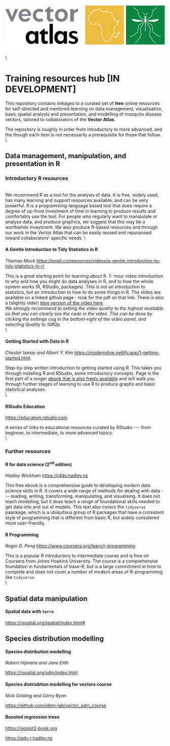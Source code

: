 [![Vector Atlas](images/vector-atlas-logo.png)](https://vectoratlas.icipe.org)

\
\

# Training resources hub [IN DEVELOPMENT]

This repository contains linkages to a curated set of **free** online resources for self-directed and mentored learning on data management, visualisation, basic spatial analysis and presentation, and modelling of mosquito disease vectors, tailored to collaborators of the **Vector Atlas**.

The repository is roughly in order from introductory to more advanced, and the though each item is not necessarily a prerequisite for those that follow.\
  \

## Data management, manipulation, and presentation in R

### Introductory R resources
  \
We recommend R as a tool for the analysis of data. It is free, widely used, has many learning and support resources available, and can be very powerful. R is a programming-language based tool that does require a degree of up-front investment of time in learning to produce results and comfortably use the tool. For people who regularly want to manipulate or analyse data, and produce graphics, we suggest that this may be a worthwhile investment. We also produce R-based resources and through our work in the Vector Atlas that can be easily reused and repurposed toward collaborators' specific needs.  \

#### A Gentle Introduction to Tidy Statistics in R
*Thomas Mock* <https://posit.co/resources/videos/a-gentle-introduction-to-tidy-statistics-in-r/>

This is a great starting point for learning about R. 1--hour video introduction to why and how you might do data analyses in R, and to how the whole system works (R, RStudio, packages). This is *not* an introduction to statistics, but an introduction to how to do some things in R. The slides are available on a linked github page - look for the pdf on that link. There is also a (slightly older) [blog version of the video here](https://themockup.netlify.app/posts/2018-12-10-a-gentle-guide-to-tidy-statistics-in-r/).  
*We strongly recommend to setting the video quality to the highest available so that you can clearly see the code in the video. This can be done by clicking the settings cog in the bottom-right of the video panel, and selecting Quality to 1080p.*  \
  \

#### Getting Started with Data in R
*Chester Ismay and Albert Y. Kim* <https://moderndive.netlify.app/1-getting-started.html>

Step-by-step written introduction to getting started using R. This takes you through installing R and RStudio, some introductory concepts. Page is the first part of a longer [ebook that is also freely available](https://moderndive.netlify.app) and will walk you through further stages of learning to use R to produce graphs and basic statistical analyses. \
  \


#### RStudio Education
<https://education.rstudio.com>

A series of links to educational resources curated by RStudio --- from beginner, to intermediate, to more advanced topics.  \
  \

### Further resources

#### R for data science (2<sup>nd</sup> edition)
*Hadley Wickham* <https://r4ds.hadley.nz>

This free ebook is a comprehensive guide to developing modern data science skills in R. It covers a wide range of methods for dealing with data --- reading, writing, transforming, manipulating, and visualising. It does not teach modelling, but it does teach a range of foundational skills needed to get data into and out of models. This text also covers the `tidyverse` paackage, which is a ubiquitous group of R packages that have a consistent style of programming that is different from basic R, but widely considered more user-friendly.

#### R Programming
*Roger D. Peng* <https://www.coursera.org/learn/r-programming>

This is a popular R introductory to intermediate course and is free on Coursera from Johns Hopkins University. The course is a comprehensive foundation in fundamentals of base-R, but is a large commitment in time to complete and does not cover a number of modern areas of R-programming like `tidyverse`.  \
  \


## Spatial data manipulation

#### Spatial data with `terra`

<https://rspatial.org/spatial/index.html#>

### 

## Species distribution modelling

#### Species distribution modelling

*Robert Hijmans and Jane Elith*

<https://rspatial.org/sdm/index.html>

#### Species distriubtion modelling for vectors course

*Nick Golding and Gerry Ryan*

<https://github.com/idem-lab/vector_sdm_course>

#### Boosted regression trees


<https://ggplot2-book.org>

<https://adv-r.hadley.nz>
